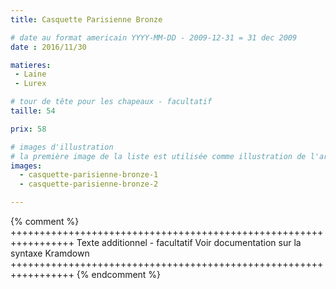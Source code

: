 ```yaml
---
title: Casquette Parisienne Bronze

# date au format americain YYYY-MM-DD - 2009-12-31 = 31 dec 2009
date : 2016/11/30

matieres:
 - Laine
 - Lurex

# tour de tête pour les chapeaux - facultatif
taille: 54

prix: 58

# images d'illustration
# la première image de la liste est utilisée comme illustration de l'article dans les pages de listing.
images:
  - casquette-parisienne-bronze-1
  - casquette-parisienne-bronze-2

---
```

{% comment %} +++++++++++++++++++++++++++++++++++++++++++++++++++++++++++++++++
              Texte additionnel - facultatif
              Voir documentation sur la syntaxe Kramdown
+++++++++++++++++++++++++++++++++++++++++++++++++++++++++++++++++ {% endcomment %}
